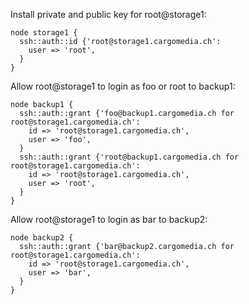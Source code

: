 Install private and public key for root@storage1:

```puppet
node storage1 {
  ssh::auth::id {'root@storage1.cargomedia.ch':
    user => 'root',
  }
}
```

Allow root@storage1 to login as foo or root to backup1:

```puppet
node backup1 {
  ssh::auth::grant {'foo@backup1.cargomedia.ch for root@storage1.cargomedia.ch':
    id => 'root@storage1.cargomedia.ch',
    user => 'foo',
  }
  ssh::auth::grant {'root@backup1.cargomedia.ch for root@storage1.cargomedia.ch':
    id => 'root@storage1.cargomedia.ch',
    user => 'root',
  }
}
```

Allow root@storage1 to login as bar to backup2:

```puppet
node backup2 {
  ssh::auth::grant {'bar@backup2.cargomedia.ch for root@storage1.cargomedia.ch':
    id => 'root@storage1.cargomedia.ch',
    user => 'bar',
  }
}
```

